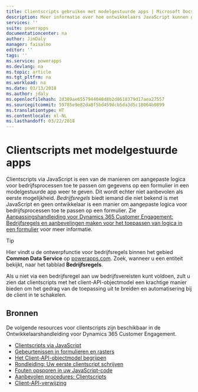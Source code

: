 ```yaml
---
title: Clientscripts gebruiken met modelgestuurde apps | Microsoft Docs
description: Meer informatie over hoe ontwikkelaars JavaScript kunnen gebruiken in clientscripts en modelgestuurde apps
services: ''
suite: powerapps
documentationcenter: na
author: JimDaly
manager: faisalmo
editor: ''
tags: ''
ms.service: powerapps
ms.devlang: na
ms.topic: article
ms.tgt_pltfrm: na
ms.workload: na
ms.date: 03/13/2018
ms.author: jdaly
ms.openlocfilehash: 2d389ae6557944048d8b2d8618379d17aea27557
ms.sourcegitcommit: 59785e9e82da8f5bd459dcb5da3d5c18064b0899
ms.translationtype: HT
ms.contentlocale: nl-NL
ms.lasthandoff: 03/22/2018
---
```

# <a name="client-scripting-with-model-driven-apps"></a>Clientscripts met modelgestuurde apps

Clientscripts via JavaScript is een van de manieren om aangepaste logica voor bedrijfsprocessen toe te passen om gegevens op een formulier in een modelgestuurde app weer te geven. Dit wordt echter niet aanbevolen als eerste mogelijkheid. *Bedrijfsregels* biedt iemand die niet bekend is met JavaScript en geen ontwikkelaar is een manier om aangepaste logica voor bedrijfsprocessen toe te passen op een formulier. Zie [Aanpassingshandleiding voor Dynamics 365 Customer Engagement: Bedrijfsregels en aanbevelingen maken voor het toepassen van logica in een formulier](/dynamics365/customer-engagement/customize/create-business-rules-recommendations-apply-logic-form) voor meer informatie.

> [!TIP]
> Hier vindt u de ontwerpfunctie voor bedrijfsregels binnen het gebied **Common Data Service** op [powerapps.com](http://web.powerapps.com). Zoek, wanneer u een entiteit bekijkt, naar het tabblad **Bedrijfsregels**.

Als u niet via een bedrijfsregel aan uw bedrijfsvereisten kunt voldoen, zult u zien dat clientscripts met het client-API-objectmodel een krachtige manier bieden om het gedrag van de toepassing uit te breiden en automatisering bij de client in te schakelen.

## <a name="resources"></a>Bronnen

De volgende resources voor clientscripts zijn beschikbaar in de Ontwikkelaarshandleiding voor Dynamics 365 Customer Engagement.

- [Clientscripts via JavaScript](/dynamics365/customer-engagement/developer/clientapi/client-scripting)
- [Gebeurtenissen in formulieren en rasters](/dynamics365/customer-engagement/developer/clientapi/events-forms-grids)
- [Het Client-API-objectmodel begrijpen](/dynamics365/customer-engagement/developer/clientapi/understand-clientapi-object-model)
- [Rondleiding: Uw eerste clientscript schrijven](/dynamics365/customer-engagement/developer/clientapi/walkthrough-write-your-first-client-script)
- [Fouten opsporen in uw JavaScript-code](/dynamics365/customer-engagement/developer/clientapi/debug-javascript-code)
- [Aanbevolen procedures: Clientscripts](/dynamics365/customer-engagement/developer/clientapi/client-scripting-best-practices)
- [Client-API-verwijzing](/dynamics365/customer-engagement/developer/clientapi/reference)

